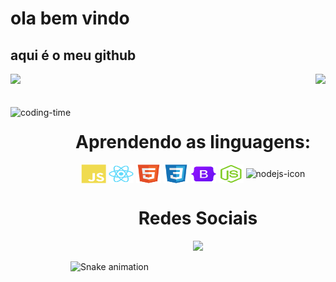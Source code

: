 
 #  ola bem vindo
 ## aqui é o meu github
 
 <div>
  
  <img  height="180em" src="https://github-readme-stats.vercel.app/api?username=IgorAlvesSG&show_icons=true&theme=outrun&include_all_commits=true&count_private=true"/>
  <img align="right" height="180em" src="https://github-readme-stats.vercel.app/api/top-langs/?username=IgorAlvesSG&layout=compact&langs_count=16&theme=outrun"/>
</div>
<br>

<div  align="center"> 
  <div style="display: inline_block"><br>
    <img align="left" height="250" alt="coding-time" src="devGif.gif">
    <h1 align="center">Aprendendo as linguagens:</h1>
    <img align="center" height="30" width="40" alt="js-icon"  src="https://raw.githubusercontent.com/devicons/devicon/master/icons/javascript/javascript-plain.svg">
    <img align="center" height="30" width="40" alt="react-icon" src="https://raw.githubusercontent.com/devicons/devicon/master/icons/react/react-original.svg">
    <img align="center" height="30" width="40" alt="html-icon" src="https://raw.githubusercontent.com/devicons/devicon/master/icons/html5/html5-original.svg">
    <img align="center" height="30" width="40" alt="css-icon" src="https://raw.githubusercontent.com/devicons/devicon/master/icons/css3/css3-original.svg">
    <img align="center" height="30" width="40" alt="c-icon" src="https://raw.githubusercontent.com/devicons/devicon/master/icons/bootstrap/bootstrap-original.svg">
    <img align="center" height="30" width="40" alt="nodejs-icon" src="https://raw.githubusercontent.com/devicons/devicon/master/icons/nodejs/nodejs-original.svg">
    <img align="center" height="30" width="40" alt="nodejs-icon" src="https://raw.githubusercontent.com/jmnote/z-icons/master/svg/java.svg">
   </div>
 
 <h1 align="center">Redes Sociais</h1>
    <a href = "mailto: igorasgoes@gmail.com">
      <img width="30" src="gmail.svg">
    </a>
    <a href = "www.linkedin.com/in/
igor-alves-silva-goes

">
      <img width="25" src="linkedin.svg">
    </a>
    
</div>
  
![Snake animation](https://github.com/LuigiGF/LuigiGF/blob/output/github-contribution-grid-snake.svg)


